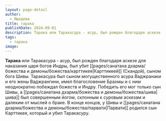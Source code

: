 ```yaml
---
layout: page-detail
author:
  - Яшодеви
title: тарака
publishDate: 2024-09-01
description: Тарака или Таракасура - асур, был рожден благодаря аскезе для наказания царя богов Индры, был убит Карттикеей (Скандой), сыном бога Шивы.
tags:
  - тарака
image:
---
```

**Тарака** или Таракасура - асур, был рожден благодаря аскезе для наказания царя богов Индры, был убит [[pages/санатана дхарма/божества и демоны/божества/карттикея|Карттикеей]] (Скандой), сыном бога Шивы. Таракасура был сыном могущественного асура Ваджранаки и его жены Ваджрангини, имел благословение Брахмы и с ним неоднократно побеждал божеств и Индру. Победить его мог только сын Шивы, а [[pages/санатана дхарма/божества и демоны/божества/шива|шива]] был совершенным йогом, склонным к суровым аскезам и далеким от мыслей о браке. В конце концов, у Шивы и [[pages/санатана дхарма/божества и демоны/божества/парвати|Парвати]] родился сын Карттикея, который и убил Таракасуру.

